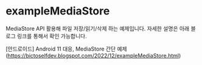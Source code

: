 # exampleMediaStore
MediaStore API 활용해 파일 저장/읽기/삭제 하는 예제입니다.
자세한 설명은 아래 블로그 링크를 통해서 확인 가능합니다.

[안드로이드] Android 11 대응, MediaStore 간단 예제 (https://bictoselfdev.blogspot.com/2022/12/exampleMediaStore.html)
